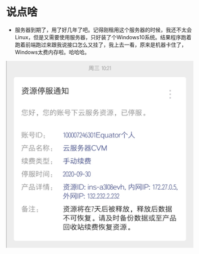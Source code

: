 # 说点啥

- 服务器到期了，用了好几年了吧。记得刚租用这个服务器的时候，我还不太会Linux，但是又需要使用服务器，只好装了个Windows10系统。结果程序跑着跑着前端跑过来跟我说接口怎么又挂了，我上去一看，原来是机器卡住了，Windows太费内存啦。哈哈哈。

![服务器释放](.\服务器释放.jpg)

